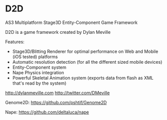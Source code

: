D2D
===

AS3 Multiplatform Stage3D Entity-Component Game Framework

D2D is a game framework created by Dylan Meville

Features:
 - Stage3D/Blitting Renderer for optimal performance on Web and Mobile (iOS tested) platforms
 - Automatic resolution detection (for all the different sized mobile devices)
 - Entity-Component system
 - Nape Physics integration
 - Powerful Skeletal Animation system (exports data from flash as XML that's read by the system)
 
 http://dylanmeville.com
 http://twitter.com/DMeville

Genome2D: https://github.com/pshtif/Genome2D

Nape: https://github.com/deltaluca/nape
